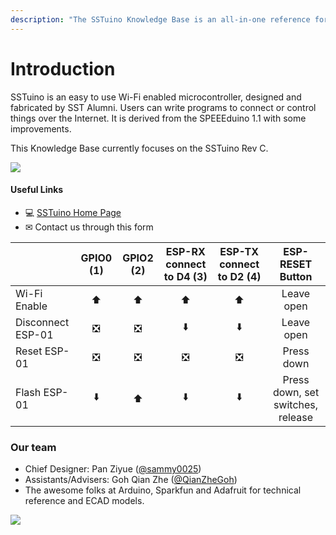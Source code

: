 ```yaml
---
description: "The SSTuino Knowledge Base is an all-in-one reference for the SSTuino, an easy to use IoT board designed and made in \U0001F1F8\U0001F1EC."
---
```


# Introduction

SSTuino is an easy to use Wi-Fi enabled microcontroller, designed and fabricated by SST Alumni. Users can write programs to connect or control things over the Internet. It is derived from the SPEEEduino 1.1 with some improvements.

This Knowledge Base currently focuses on the SSTuino Rev C. 

![](https://github.com/sammy0025/SSTuino/raw/master/Image%20Assets/SSTuino.png)

#### Useful Links

* 💻 [SSTuino Home Page](https://sstuino.fourier.industries)
* ✉ Contact us through this form



|  | GPIO0 \(1\) | GPIO2 \(2\) | ESP-RX connect to D4 \(3\) | ESP-TX connect to D2 \(4\) | ESP-RESET Button |
| :--- | :---: | :---: | :---: | :---: | :---: |
| Wi-Fi Enable | ⬆️ | ⬆️ | ⬆️ | ⬆️ | Leave open |
| Disconnect ESP-01 | ❎ | ❎ | ⬇️ | ⬇️ | Leave open |
| Reset ESP-01 | ❎ | ❎ | ❎ | ❎ | Press down |
| Flash ESP-01 | ⬇️ | ⬆️ | ⬇️ | ⬇️ | Press down, set switches, release |

### Our team

* Chief Designer: Pan Ziyue \([@sammy0025](https://twitter.com/sammy0025)\)
* Assistants/Advisers: Goh Qian Zhe \([@QianZheGoh](https://twitter.com/QianZheGoh)\)
* The awesome folks at Arduino, Sparkfun and Adafruit for technical reference and ECAD models.

![](https://www.oshwa.org/wp-content/uploads/2014/03/oshw-logo-100-px.png)

